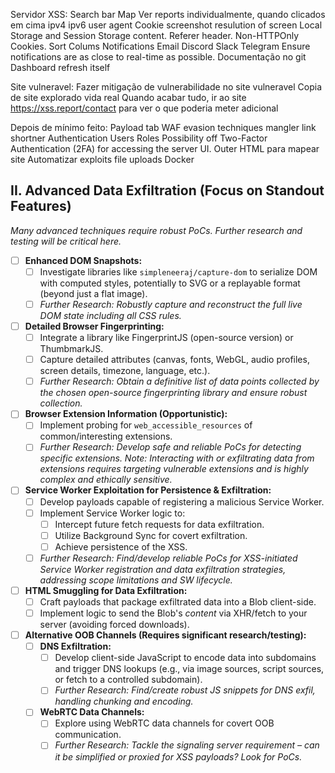 Servidor XSS:
    Search bar
    Map
    Ver reports individualmente, quando clicados em cima
        ipv4
        ipv6
        user agent
        Cookie
        screenshot
        resulution of screen
        Local Storage and Session Storage content.
        Referer header.
        Non-HTTPOnly Cookies.
    Sort Colums
    Notifications
        Email
        Discord
        Slack
        Telegram
        Ensure notifications are as close to real-time as possible.
    Documentação no git
    Dashboard refresh itself

Site vulneravel:
    Fazer mitigação de vulnerabilidade no site vulneravel
    Copia de site explorado vida real
    Quando acabar tudo, ir ao site https://xss.report/contact para ver o que poderia meter adicional

Depois de mínimo feito:
Payload tab
    WAF evasion techniques mangler
    link shortner
Authentication
    Users
    Roles
    Possibility off Two-Factor Authentication (2FA) for accessing the server UI.
Outer HTML para mapear site 
Automatizar exploits
    file uploads
Docker





## II. Advanced Data Exfiltration (Focus on Standout Features)
*Many advanced techniques require robust PoCs. Further research and testing will be critical here.*
- [ ] **Enhanced DOM Snapshots:**
    - [ ] Investigate libraries like `simpleneeraj/capture-dom` to serialize DOM with computed styles, potentially to SVG or a replayable format (beyond just a flat image).
    - [ ] *Further Research: Robustly capture and reconstruct the full live DOM state including all CSS rules.*
- [ ] **Detailed Browser Fingerprinting:**
    - [ ] Integrate a library like FingerprintJS (open-source version) or ThumbmarkJS.
    - [ ] Capture detailed attributes (canvas, fonts, WebGL, audio profiles, screen details, timezone, language, etc.).
    - [ ] *Further Research: Obtain a definitive list of data points collected by the chosen open-source fingerprinting library and ensure robust collection.*
- [ ] **Browser Extension Information (Opportunistic):**
    - [ ] Implement probing for `web_accessible_resources` of common/interesting extensions.
    - [ ] *Further Research: Develop safe and reliable PoCs for detecting specific extensions. Note: Interacting with or exfiltrating data *from* extensions requires targeting vulnerable extensions and is highly complex and ethically sensitive.*
- [ ] **Service Worker Exploitation for Persistence & Exfiltration:**
    - [ ] Develop payloads capable of registering a malicious Service Worker.
    - [ ] Implement Service Worker logic to:
        - [ ] Intercept future fetch requests for data exfiltration.
        - [ ] Utilize Background Sync for covert exfiltration.
        - [ ] Achieve persistence of the XSS.
    - [ ] *Further Research: Find/develop reliable PoCs for XSS-initiated Service Worker registration and data exfiltration strategies, addressing scope limitations and SW lifecycle.*
- [ ] **HTML Smuggling for Data Exfiltration:**
    - [ ] Craft payloads that package exfiltrated data into a Blob client-side.
    - [ ] Implement logic to send the Blob's *content* via XHR/fetch to your server (avoiding forced downloads).
- [ ] **Alternative OOB Channels (Requires significant research/testing):**
    - [ ] **DNS Exfiltration:**
        - [ ] Develop client-side JavaScript to encode data into subdomains and trigger DNS lookups (e.g., via image sources, script sources, or fetch to a controlled subdomain).
        - [ ] *Further Research: Find/create robust JS snippets for DNS exfil, handling chunking and encoding.*
    - [ ] **WebRTC Data Channels:**
        - [ ] Explore using WebRTC data channels for covert OOB communication.
        - [ ] *Further Research: Tackle the signaling server requirement – can it be simplified or proxied for XSS payloads? Look for PoCs.*